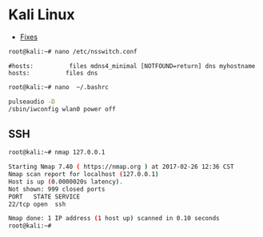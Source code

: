 # Kali Linux

- [Fixes](http://www.hitxp.com/articles/software/ubuntu-fix-slow-wireless-internet-connection-speed-upgrading-11-04-natty-narwhal/)

```sh
root@kali:~# nano /etc/nsswitch.conf
```

```
#hosts:          files mdns4_minimal [NOTFOUND=return] dns myhostname
hosts:          files dns
```

```sh
root@kali:~# nano  ~/.bashrc
```

```sh
pulseaudio -D
/sbin/iwconfig wlan0 power off
```

## SSH



```sh
root@kali:~# nmap 127.0.0.1

Starting Nmap 7.40 ( https://nmap.org ) at 2017-02-26 12:36 CST
Nmap scan report for localhost (127.0.0.1)
Host is up (0.0000020s latency).
Not shown: 999 closed ports
PORT   STATE SERVICE
22/tcp open  ssh

Nmap done: 1 IP address (1 host up) scanned in 0.10 seconds
root@kali:~# 
```